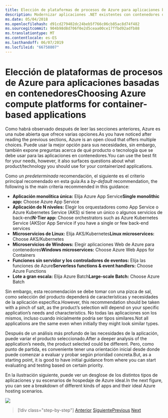 ```yaml
---
title: Elección de plataformas de procesos de Azure para aplicaciones basadas en contenedores
description: Modernizar aplicaciones .NET existentes con contenedores de Windows y la nube de Azure | Seleccionar plataformas de Azure compute para las aplicaciones basadas en contenedor
ms.date: 05/04/2018
ms.openlocfilehash: d91cd279402dc24beb5f766c06cb85ac8d74f482
ms.sourcegitcommit: 904b98d8d706f0e2d5ceaa00ce17ffbd92adfb88
ms.translationtype: MT
ms.contentlocale: es-ES
ms.lasthandoff: 06/07/2019
ms.locfileid: "66758807"
---
```

# <a name="choosing-azure-compute-platforms-for-container-based-applications"></a><span data-ttu-id="9a823-103">Elección de plataformas de procesos de Azure para aplicaciones basadas en contenedores</span><span class="sxs-lookup"><span data-stu-id="9a823-103">Choosing Azure compute platforms for container-based applications</span></span>

<span data-ttu-id="9a823-104">Como habrá observado después de leer las secciones anteriores, Azure es una nube abierta que ofrece varias opciones.</span><span class="sxs-lookup"><span data-stu-id="9a823-104">As you have noticed after reading the previous sections, Azure is an open cloud that offers multiple choices.</span></span> <span data-ttu-id="9a823-105">Puede usar la mejor opción para sus necesidades, sin embargo, también expone preguntas acerca de qué producto o tecnología que se debe usar para las aplicaciones en contenedores.</span><span class="sxs-lookup"><span data-stu-id="9a823-105">You can use the best fit for your needs, however, it also surfaces questions about what product/technology you should use for your containerized applications.</span></span>

<span data-ttu-id="9a823-106">Como un *predeterminada* recomendación, el siguiente es el criterio principal recomendado en esta guía:</span><span class="sxs-lookup"><span data-stu-id="9a823-106">As a *by-default* recommendation, the following is the main criteria recommended in this guidance:</span></span>

- <span data-ttu-id="9a823-107">**Aplicación monolítica única:** Elija Azure App Service</span><span class="sxs-lookup"><span data-stu-id="9a823-107">**Single monolithic app:** Choose Azure App Service</span></span>
- <span data-ttu-id="9a823-108">**Aplicación de N niveles:** Elegir los orquestadores como App Service o Azure Kubernetes Service (AKS) si tiene un único o algunos servicios de back-end</span><span class="sxs-lookup"><span data-stu-id="9a823-108">**N-Tier app:** Choose orchestrators such as Azure Kubernetes Service (AKS)or App Service if you have a single or few back-end services</span></span>
- <span data-ttu-id="9a823-109">**Microservicios de Linux:** Elija AKS/Kubernetes</span><span class="sxs-lookup"><span data-stu-id="9a823-109">**Linux microservices:** Choose AKS/Kubernetes</span></span>
- <span data-ttu-id="9a823-110">**Microservicios de Windows:** Elegir aplicaciones Web de Azure para contenedores</span><span class="sxs-lookup"><span data-stu-id="9a823-110">**Windows microservices:** Choose Azure Web Apps for Containers</span></span>
- <span data-ttu-id="9a823-111">**Funciones sin servidor y los controladores de eventos:** Elija las funciones de Azure</span><span class="sxs-lookup"><span data-stu-id="9a823-111">**Serverless functions & event handlers:** Choose Azure Functions</span></span>
- <span data-ttu-id="9a823-112">**Lote a gran escala:** Elija Azure Batch</span><span class="sxs-lookup"><span data-stu-id="9a823-112">**Large-scale Batch:** Choose Azure Batch</span></span>

<span data-ttu-id="9a823-113">Sin embargo, esta recomendación se debe tomar con una pizca de sal, como selección del producto dependerá de características y necesidades de la aplicación específica.</span><span class="sxs-lookup"><span data-stu-id="9a823-113">However, this recommendation should be taken with a pinch of salt, as the product’s selection will depend on your specific application’s needs and characteristics.</span></span> <span data-ttu-id="9a823-114">No todas las aplicaciones son los mismos, incluso cuando inicialmente podría ser tipos similares.</span><span class="sxs-lookup"><span data-stu-id="9a823-114">Not all applications are the same even when initially they might look similar types.</span></span>

<span data-ttu-id="9a823-115">Después de un análisis más profundo de las necesidades de la aplicación, puede variar el producto seleccionado.</span><span class="sxs-lookup"><span data-stu-id="9a823-115">After a deeper analysis of the application’s needs, the product selected could be different.</span></span> <span data-ttu-id="9a823-116">Pero, como punto de partida, es conveniente tener una orientación inicial desde donde puede comenzar a evaluar y probar según prioridad concreta.</span><span class="sxs-lookup"><span data-stu-id="9a823-116">But, as a starting point, it is good to have initial guidance from where you can start evaluating and testing based on certain priority.</span></span>

<span data-ttu-id="9a823-117">En la ilustración siguiente, puede ver un desglose de los distintos tipos de aplicaciones y su escenarios de hospedaje de Azure ideal.</span><span class="sxs-lookup"><span data-stu-id="9a823-117">In the next figure, you can see a breakdown of different kinds of apps and their ideal Azure hosting scenarios.</span></span>

![](./media/image8.5.png)

> [!div class="step-by-step"]
> <span data-ttu-id="9a823-118">[Anterior](when-to-deploy-windows-containers-to-azure-container-service-kubernetes.md)
> [Siguiente](build-resilient-services-ready-for-the-cloud-embrace-transient-failures-in-the-cloud.md)</span><span class="sxs-lookup"><span data-stu-id="9a823-118">[Previous](when-to-deploy-windows-containers-to-azure-container-service-kubernetes.md)
[Next](build-resilient-services-ready-for-the-cloud-embrace-transient-failures-in-the-cloud.md)</span></span>
